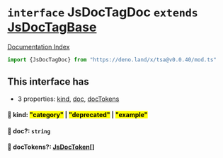 # `interface` JsDocTagDoc `extends` [JsDocTagBase](../interface.JsDocTagBase/README.md)

[Documentation Index](../README.md)

```ts
import {JsDocTagDoc} from "https://deno.land/x/tsa@v0.0.40/mod.ts"
```

## This interface has

- 3 properties:
[kind](#-kind-category--deprecated--example),
[doc](#-doc-string),
[docTokens](#-doctokens-jsdoctoken)


#### 📄 kind: <mark>"category"</mark> | <mark>"deprecated"</mark> | <mark>"example"</mark>



#### 📄 doc?: `string`



#### 📄 docTokens?: [JsDocToken](../interface.JsDocToken/README.md)\[]



